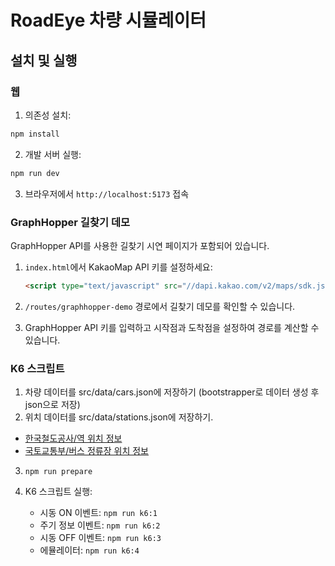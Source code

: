 # RoadEye 차량 시뮬레이터

## 설치 및 실행

### 웹

1. 의존성 설치:

```bash
npm install
```

2. 개발 서버 실행:

```bash
npm run dev
```

3. 브라우저에서 `http://localhost:5173` 접속

### GraphHopper 길찾기 데모

GraphHopper API를 사용한 길찾기 시연 페이지가 포함되어 있습니다.

1. `index.html`에서 KakaoMap API 키를 설정하세요:
   ```html
   <script type="text/javascript" src="//dapi.kakao.com/v2/maps/sdk.js?appkey=YOUR_KAKAO_MAP_API_KEY&libraries=services,clusterer"></script>
   ```

2. `/routes/graphhopper-demo` 경로에서 길찾기 데모를 확인할 수 있습니다.

3. GraphHopper API 키를 입력하고 시작점과 도착점을 설정하여 경로를 계산할 수 있습니다.

### K6 스크립트

1. 차량 데이터를 src/data/cars.json에 저장하기 (bootstrapper로 데이터 생성 후 json으로 저장)
2. 위치 데이터를 src/data/stations.json에 저장하기.

- [한국철도공사/역 위치 정보](https://www.data.go.kr/data/15127532/fileData.do)
- [국토교통부/버스 정류장 위치 정보](https://www.data.go.kr/data/15067528/fileData.do)

3. `npm run prepare`

4. K6 스크립트 실행:
    - 시동 ON 이벤트: `npm run k6:1`
    - 주기 정보 이벤트: `npm run k6:2`
    - 시동 OFF 이벤트: `npm run k6:3`
    - 에뮬레이터: `npm run k6:4`
